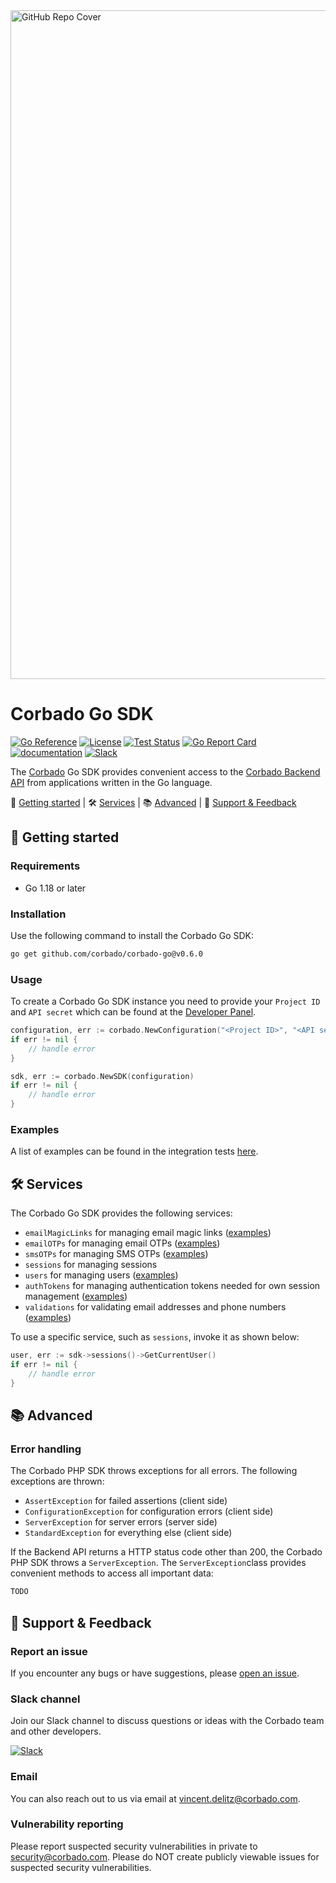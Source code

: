 <img width="1070" alt="GitHub Repo Cover" src="https://github.com/corbado/corbado-php/assets/18458907/aa4f9df6-980b-4b24-bb2f-d71c0f480971">

# Corbado Go SDK

[![Go Reference](https://pkg.go.dev/badge/github.com/corbado/corbado-go.svg)](https://pkg.go.dev/github.com/corbado/corbado-go)
[![License](https://poser.pugx.org/corbado/php-sdk/license.svg)](https://packagist.org/packages/corbado/php-sdk)
[![Test Status](https://github.com/corbado/corbado-go/workflows/tests/badge.svg)](https://github.com/corbado/corbado-go/actions?query=workflow%3Atests)
[![Go Report Card](https://goreportcard.com/badge/github.com/corbado/corbado-go)](https://goreportcard.com/report/github.com/corbado/corbado-go)
[![documentation](https://img.shields.io/badge/documentation-Corbado_Backend_API_Reference-blue.svg)](https://api.corbado.com/docs/api/)
[![Slack](https://img.shields.io/badge/slack-join%20chat-brightgreen.svg)](https://join.slack.com/t/corbado/shared_invite/zt-1b7867yz8-V~Xr~ngmSGbt7IA~g16ZsQ)

The [Corbado](https://www.corbado.com) Go SDK provides convenient access to the [Corbado Backend API](https://api.corbado.com/docs/api/) from applications written in the Go language.

:rocket: [Getting started](#rocket-getting-started) | :hammer_and_wrench: [Services](#hammer_and_wrench-services) | :books: [Advanced](#books-advanced) | :speech_balloon: [Support & Feedback](#speech_balloon-support--feedback)

## :rocket: Getting started

### Requirements

- Go 1.18 or later

### Installation

Use the following command to install the Corbado Go SDK:

```bash
go get github.com/corbado/corbado-go@v0.6.0
```

### Usage

To create a Corbado Go SDK instance you need to provide your `Project ID` and `API secret` which can be found at the [Developer Panel](https://app.corbado.com).

```Go
configuration, err := corbado.NewConfiguration("<Project ID>", "<API secret>")
if err != nil {
    // handle error
}

sdk, err := corbado.NewSDK(configuration)
if err != nil {
    // handle error
}
```

### Examples

A list of examples can be found in the integration tests [here](tests/integration).

## :hammer_and_wrench: Services

The Corbado Go SDK provides the following services:

- `emailMagicLinks` for managing email magic links ([examples](tests/integration/emailmagiclink))
- `emailOTPs` for managing email OTPs ([examples](tests/integration/emailotp))
- `smsOTPs` for managing SMS OTPs ([examples](tests/integration/smsotp))
- `sessions` for managing sessions
- `users` for managing users ([examples](tests/integration/user))
- `authTokens` for managing authentication tokens needed for own session management ([examples](tests/integration/authtoken))
- `validations` for validating email addresses and phone numbers ([examples](tests/integration/validation))

To use a specific service, such as `sessions`, invoke it as shown below:

```Go
user, err := sdk->sessions()->GetCurrentUser()
if err != nil {
    // handle error
}
``` 

## :books: Advanced

### Error handling

The Corbado PHP SDK throws exceptions for all errors. The following exceptions are thrown:

- `AssertException` for failed assertions (client side)
- `ConfigurationException` for configuration errors (client side)
- `ServerException` for server errors (server side)
- `StandardException` for everything else (client side)

If the Backend API returns a HTTP status code other than 200, the Corbado PHP SDK throws a `ServerException`. The `ServerException`class provides convenient methods to access all important data:

```Go
TODO
```

## :speech_balloon: Support & Feedback

### Report an issue

If you encounter any bugs or have suggestions, please [open an issue](https://github.com/corbado/corbado-go/issues/new).

### Slack channel

Join our Slack channel to discuss questions or ideas with the Corbado team and other developers.

[![Slack](https://img.shields.io/badge/slack-join%20chat-brightgreen.svg)](https://join.slack.com/t/corbado/shared_invite/zt-1b7867yz8-V~Xr~ngmSGbt7IA~g16ZsQ)

### Email

You can also reach out to us via email at vincent.delitz@corbado.com.

### Vulnerability reporting

Please report suspected security vulnerabilities in private to security@corbado.com. Please do NOT create publicly viewable issues for suspected security vulnerabilities.